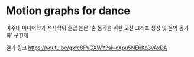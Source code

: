 # Motion graphs for dance
아주대 미디어학과 석사학위 졸업 논문 '춤 동작을 위한 모션 그래프 생성 및 음악 동기화' 구현체

결과 링크
https://youtu.be/gxfe8FVCXWY?si=cXpu5NE6Ko3vAxDA
